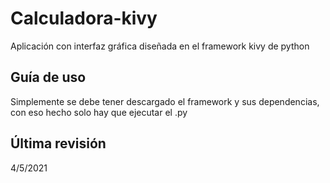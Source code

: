 # Calculadora-kivy
Aplicación con interfaz gráfica diseñada en el framework kivy de python
## Guía de uso
Simplemente se debe tener descargado el framework y sus dependencias, con eso hecho solo hay que ejecutar el .py
## Última revisión
4/5/2021
